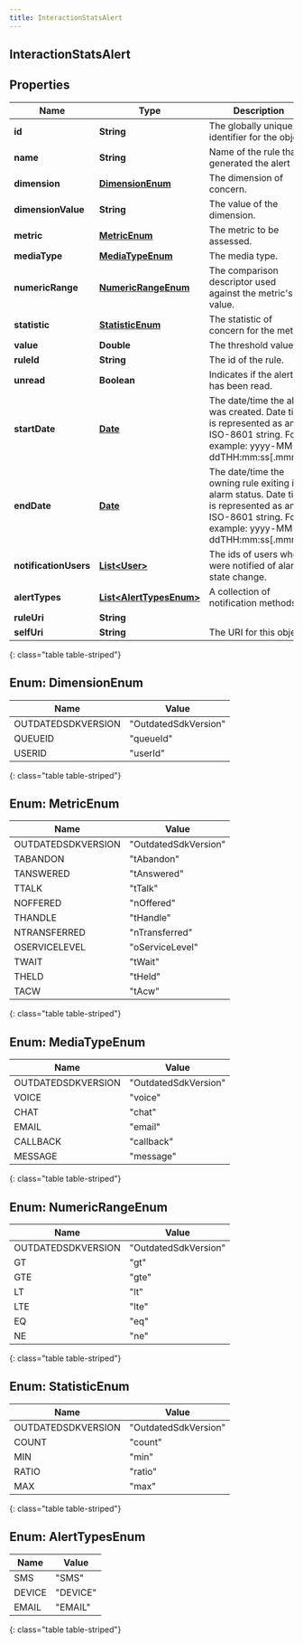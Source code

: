 ```yaml
---
title: InteractionStatsAlert
---
```


## InteractionStatsAlert

## Properties

| Name                  | Type                                                            | Description                                                                                                                                    | Notes      |
| --------------------- | --------------------------------------------------------------- | ---------------------------------------------------------------------------------------------------------------------------------------------- | ---------- |
| **id**                | <!----><!---->**String**<!---->                                 | The globally unique identifier for the object.                                                                                                 | [optional] |
| **name**              | <!----><!---->**String**<!---->                                 | Name of the rule that generated the alert                                                                                                      |            |
| **dimension**         | [**DimensionEnum**](#DimensionEnum)<!---->                      | The dimension of concern.                                                                                                                      |            |
| **dimensionValue**    | <!----><!---->**String**<!---->                                 | The value of the dimension.                                                                                                                    |            |
| **metric**            | [**MetricEnum**](#MetricEnum)<!---->                            | The metric to be assessed.                                                                                                                     |            |
| **mediaType**         | [**MediaTypeEnum**](#MediaTypeEnum)<!---->                      | The media type.                                                                                                                                |            |
| **numericRange**      | [**NumericRangeEnum**](#NumericRangeEnum)<!---->                | The comparison descriptor used against the metric&#39;s value.                                                                                 |            |
| **statistic**         | [**StatisticEnum**](#StatisticEnum)<!---->                      | The statistic of concern for the metric.                                                                                                       |            |
| **value**             | <!----><!---->**Double**<!---->                                 | The threshold value.                                                                                                                           |            |
| **ruleId**            | <!----><!---->**String**<!---->                                 | The id of the rule.                                                                                                                            |            |
| **unread**            | <!----><!---->**Boolean**<!---->                                | Indicates if the alert has been read.                                                                                                          |            |
| **startDate**         | <!----><!---->[**Date**](Date.md)<!---->                        | The date/time the alert was created. Date time is represented as an ISO-8601 string. For example: yyyy-MM-ddTHH:mm:ss[.mmm]Z                   |            |
| **endDate**           | <!----><!---->[**Date**](Date.md)<!---->                        | The date/time the owning rule exiting in alarm status. Date time is represented as an ISO-8601 string. For example: yyyy-MM-ddTHH:mm:ss[.mmm]Z | [optional] |
| **notificationUsers** | <!----><!---->[**List&lt;User&gt;**](User.md)<!---->            | The ids of users who were notified of alarm state change.                                                                                      |            |
| **alertTypes**        | <!---->[**List&lt;AlertTypesEnum&gt;**](#AlertTypesEnum)<!----> | A collection of notification methods.                                                                                                          |            |
| **ruleUri**           | <!----><!---->**String**<!---->                                 |                                                                                                                                                | [optional] |
| **selfUri**           | <!----><!---->**String**<!---->                                 | The URI for this object                                                                                                                        | [optional] |

{: class="table table-striped"}

<a name="DimensionEnum"></a>

## Enum: DimensionEnum

| Name               | Value                          |
| ------------------ | ------------------------------ |
| OUTDATEDSDKVERSION | &quot;OutdatedSdkVersion&quot; |
| QUEUEID            | &quot;queueId&quot;            |
| USERID             | &quot;userId&quot;             |

{: class="table table-striped"}

<a name="MetricEnum"></a>

## Enum: MetricEnum

| Name               | Value                          |
| ------------------ | ------------------------------ |
| OUTDATEDSDKVERSION | &quot;OutdatedSdkVersion&quot; |
| TABANDON           | &quot;tAbandon&quot;           |
| TANSWERED          | &quot;tAnswered&quot;          |
| TTALK              | &quot;tTalk&quot;              |
| NOFFERED           | &quot;nOffered&quot;           |
| THANDLE            | &quot;tHandle&quot;            |
| NTRANSFERRED       | &quot;nTransferred&quot;       |
| OSERVICELEVEL      | &quot;oServiceLevel&quot;      |
| TWAIT              | &quot;tWait&quot;              |
| THELD              | &quot;tHeld&quot;              |
| TACW               | &quot;tAcw&quot;               |

{: class="table table-striped"}

<a name="MediaTypeEnum"></a>

## Enum: MediaTypeEnum

| Name               | Value                          |
| ------------------ | ------------------------------ |
| OUTDATEDSDKVERSION | &quot;OutdatedSdkVersion&quot; |
| VOICE              | &quot;voice&quot;              |
| CHAT               | &quot;chat&quot;               |
| EMAIL              | &quot;email&quot;              |
| CALLBACK           | &quot;callback&quot;           |
| MESSAGE            | &quot;message&quot;            |

{: class="table table-striped"}

<a name="NumericRangeEnum"></a>

## Enum: NumericRangeEnum

| Name               | Value                          |
| ------------------ | ------------------------------ |
| OUTDATEDSDKVERSION | &quot;OutdatedSdkVersion&quot; |
| GT                 | &quot;gt&quot;                 |
| GTE                | &quot;gte&quot;                |
| LT                 | &quot;lt&quot;                 |
| LTE                | &quot;lte&quot;                |
| EQ                 | &quot;eq&quot;                 |
| NE                 | &quot;ne&quot;                 |

{: class="table table-striped"}

<a name="StatisticEnum"></a>

## Enum: StatisticEnum

| Name               | Value                          |
| ------------------ | ------------------------------ |
| OUTDATEDSDKVERSION | &quot;OutdatedSdkVersion&quot; |
| COUNT              | &quot;count&quot;              |
| MIN                | &quot;min&quot;                |
| RATIO              | &quot;ratio&quot;              |
| MAX                | &quot;max&quot;                |

{: class="table table-striped"}

<a name="AlertTypesEnum"></a>

## Enum: AlertTypesEnum

| Name   | Value              |
| ------ | ------------------ |
| SMS    | &quot;SMS&quot;    |
| DEVICE | &quot;DEVICE&quot; |
| EMAIL  | &quot;EMAIL&quot;  |

{: class="table table-striped"}
